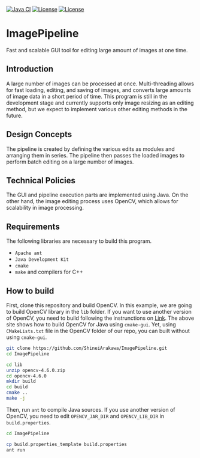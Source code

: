 [![Java CI](https://github.com/ShineiArakawa/ImagePipeline/actions/workflows/build.yml/badge.svg)](https://github.com/ShineiArakawa/ImagePipeline/actions/workflows/build.yml)
[![License](https://img.shields.io/badge/Java-Swing-blue)](https://img.shields.io/badge/Java-Swing-blue)
[![License](https://img.shields.io/badge/-OpenCV-brightgreen)](https://opencv.org/)

# ImagePipeline
Fast and scalable GUI tool for editing large amount of images at one time.

## Introduction
A large number of images can be processed at once. Multi-threading allows for fast loading, editing, and saving of images, and converts large amounts of image data in a short period of time.
This program is still in the development stage and currently supports only image resizing as an editing method, but we expect to implement various other editing methods in the future.

## Design Concepts
The pipeline is created by defining the various edits as modules and arranging them in series. The pipeline then passes the loaded images to perform batch editing on a large number of images.

## Technical Policies
The GUI and pipeline execution parts are implemented using Java. On the other hand, the image editing process uses OpenCV, which allows for scalability in image processing.

## Requirements
The following libraries are necessary to build this program.  

- ```Apache ant```
- ```Java Development Kit```
- ```cmake```
- ```make``` and compilers for C++

## How to build
First, clone this repository and build OpenCV. In this example, we are going to build OpenCV library in the ```lib``` folder.
If you want to use another version of OpenCV, you need to build following the instrunctions on [Link](https://opencv-java-tutorials.readthedocs.io/en/latest/01-installing-opencv-for-java.html#install-opencv-3-x-under-linux). The above site shows how to build OpenCV for Java using ```cmake-gui```.
Yet, using ```CMakeLists.txt``` file in the OpenCV folder of our repo,  you can built without using ```cmake-gui```.

```bash
git clone https://github.com/ShineiArakawa/ImagePipeline.git
cd ImagePipeline

cd lib
unzip opencv-4.6.0.zip
cd opencv-4.6.0
mkdir build
cd build
cmake ..
make -j
```

Then, run ```ant``` to compile Java sources.
If you use another version of OpenCV, you need to edit  ```OPENCV_JAR_DIR``` and ```OPENCV_LIB_DIR``` in ```build.properties```.
```bash
cd ImagePipeline

cp build.properties_template build.properties
ant run
```
